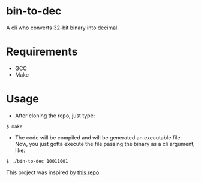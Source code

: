 # bin-to-dec
<p>A cli who converts 32-bit binary into decimal.</p>

# Requirements
- GCC
- Make

# Usage
- After cloning the repo, just type: </br>
```
$ make
```

- The code will be compiled and will be generated an executable file. Now, you just gotta execute the file passing the binary as a cli argument, like:
```
$ ./bin-to-dec 10011001
```

This project was inspired by [this repo](https://github.com/florinpop17/app-ideas/blob/master/Projects/1-Beginner/Bin2Dec-App.md)
